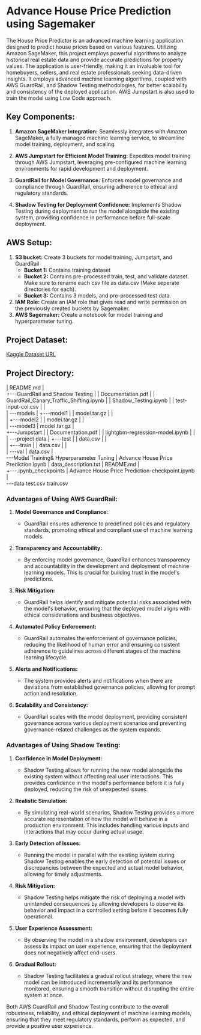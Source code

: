 
# Advance House Price Prediction using Sagemaker

The House Price Predictor is an advanced machine learning application designed to predict house prices based on various features. Utilizing Amazon SageMaker, this project employs powerful algorithms to analyze historical real estate data and provide accurate predictions for property values. The application is user-friendly, making it an invaluable tool for homebuyers, sellers, and real estate professionals seeking data-driven insights. It employs advanced machine learning algorithms, coupled with AWS GuardRail, and Shadow Testing methodologies, for better scalability and consistency of the deployed application. AWS Jumpstart is also used to train the model using Low Code approach.

## Key Components:
1. **Amazon SageMaker Integration:**
Seamlessly integrates with Amazon SageMaker, a fully managed machine learning service, to streamline model training, deployment, and scaling.

2. **AWS Jumpstart for Efficient Model Training:**
Expedites model training through AWS Jumpstart, leveraging pre-configured machine learning environments for rapid development and deployment.

3. **GuardRail for Model Governance:**
Enforces model governance and compliance through GuardRail, ensuring adherence to ethical and regulatory standards.

4. **Shadow Testing for Deployment Confidence:**
Implements Shadow Testing during deployment to run the model alongside the existing system, providing confidence in performance before full-scale deployment.

## AWS Setup:
1. **S3 bucket:** Create 3 buckets for model training, Jumpstart, and GuardRail
    - **Bucket 1:** Contains training dataset
    - **Bucket 2:** Contains pre-processed train, test, and validate dataset. Make sure to rename each csv file as data.csv (Make seperate directories for each).
    - **Bucket 3:** Contains 3 models, and pre-processed test data.
2. **IAM Role:** Create an IAM role that gives read and write permission on the previously created buckets by Sagemaker.
3. **AWS Sagemaker:** Create a notebook for model training and hyperparameter tuning.

## Project Dataset: 
[Kaggle Dataset URL](https://www.kaggle.com/competitions/house-prices-advanced-regression-techniques/data)

## Project Directory:
|   README.md
|   
+---GuardRail and Shadow Testing
|   |   Documentation.pdf
|   |   GuardRail_Canary_Traffic_Shifting.ipynb
|   |   Shadow_Testing.ipynb
|   |   test-input-col.csv
|   |   
|   \---models
|       +---model1
|       |       model.tar.gz
|       |       
|       +---model2
|       |       model.tar.gz
|       |       
|       \---model3
|               model.tar.gz
|               
+---Jumpstart
|   |   Documentation.pdf
|   |   lightgbm-regression-model.ipynb
|   |   
|   \---project data
|       +---test
|       |       data.csv
|       |       
|       +---train
|       |       data.csv
|       |       
|       \---val
|               data.csv
|               
\---Model Training& Hyperparameter Tuning
    |   Advance House Price Prediction.ipynb
    |   data_description.txt
    |   README.md
    |   
    +---.ipynb_checkpoints
    |       Advance House Price Prediction-checkpoint.ipynb
    |       
    \---data
            test.csv
            train.csv
            

    

### Advantages of Using AWS GuardRail:
1. **Model Governance and Compliance:**
   - GuardRail ensures adherence to predefined policies and regulatory standards, promoting ethical and compliant use of machine learning models.

2. **Transparency and Accountability:**
   - By enforcing model governance, GuardRail enhances transparency and accountability in the development and deployment of machine learning models. This is crucial for building trust in the model's predictions.

3. **Risk Mitigation:**
   - GuardRail helps identify and mitigate potential risks associated with the model's behavior, ensuring that the deployed model aligns with ethical considerations and business objectives.

4. **Automated Policy Enforcement:**
   - GuardRail automates the enforcement of governance policies, reducing the likelihood of human error and ensuring consistent adherence to guidelines across different stages of the machine learning lifecycle.

5. **Alerts and Notifications:**
   - The system provides alerts and notifications when there are deviations from established governance policies, allowing for prompt action and resolution.

6. **Scalability and Consistency:**
   - GuardRail scales with the model deployment, providing consistent governance across various deployment scenarios and preventing governance-related challenges as the system expands.

### Advantages of Using Shadow Testing:
1. **Confidence in Model Deployment:**
   - Shadow Testing allows for running the new model alongside the existing system without affecting real user interactions. This provides confidence in the model's performance before it is fully deployed, reducing the risk of unexpected issues.

2. **Realistic Simulation:**
   - By simulating real-world scenarios, Shadow Testing provides a more accurate representation of how the model will behave in a production environment. This includes handling various inputs and interactions that may occur during actual usage.

3. **Early Detection of Issues:**
   - Running the model in parallel with the existing system during Shadow Testing enables the early detection of potential issues or discrepancies between the expected and actual model behavior, allowing for timely adjustments.

4. **Risk Mitigation:**
   - Shadow Testing helps mitigate the risk of deploying a model with unintended consequences by allowing developers to observe its behavior and impact in a controlled setting before it becomes fully operational.

5. **User Experience Assessment:**
   - By observing the model in a shadow environment, developers can assess its impact on user experience, ensuring that the deployment does not negatively affect end-users.

6. **Gradual Rollout:**
   - Shadow Testing facilitates a gradual rollout strategy, where the new model can be introduced incrementally and its performance monitored, ensuring a smooth transition without disrupting the entire system at once.

Both AWS GuardRail and Shadow Testing contribute to the overall robustness, reliability, and ethical deployment of machine learning models, ensuring that they meet regulatory standards, perform as expected, and provide a positive user experience.
